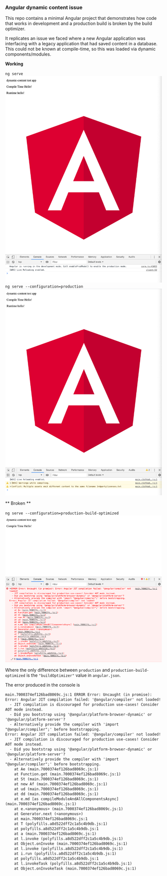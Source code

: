 ### Angular dynamic content issue
This repo contains a minimal Angular project that demonstrates how code that works in development and a production build is broken by the build optimizer.

It replicates an issue we faced where a new Angular application was interfacing with a legacy application that had saved content in a database. This could not be known at compile-time, so this was loaded via dynamic components/modules.

**Working**

`ng serve`
![working](./ng-serve.png)
`ng serve --configuration=production`
![working production](./ng-serve-production.png)

** Broken **

`ng serve --configuration=production-build-optimized`
![broken](./ng-serve-production-build-optimized.png)

Where the only difference between `production` and `production-build-optimized` is the `"buildOptimizer"` value in `angular.json`.

The error produced in the console is
```
main.7000374ef126bad8069c.js:1 ERROR Error: Uncaught (in promise): Error: Angular JIT compilation failed: '@angular/compiler' not loaded!
  - JIT compilation is discouraged for production use-cases! Consider AOT mode instead.
  - Did you bootstrap using '@angular/platform-browser-dynamic' or '@angular/platform-server'?
  - Alternatively provide the compiler with 'import "@angular/compiler";' before bootstrapping.
Error: Angular JIT compilation failed: '@angular/compiler' not loaded!
  - JIT compilation is discouraged for production use-cases! Consider AOT mode instead.
  - Did you bootstrap using '@angular/platform-browser-dynamic' or '@angular/platform-server'?
  - Alternatively provide the compiler with 'import "@angular/compiler";' before bootstrapping.
    at Ae (main.7000374ef126bad8069c.js:1)
    at Function.get (main.7000374ef126bad8069c.js:1)
    at St (main.7000374ef126bad8069c.js:1)
    at new Af (main.7000374ef126bad8069c.js:1)
    at ud (main.7000374ef126bad8069c.js:1)
    at dd (main.7000374ef126bad8069c.js:1)
    at e.md [as compileModuleAndAllComponentsAsync] (main.7000374ef126bad8069c.js:1)
    at e.<anonymous> (main.7000374ef126bad8069c.js:1)
    at Generator.next (<anonymous>)
    at main.7000374ef126bad8069c.js:1
    at T (polyfills.a8d522dff2c1a5c4b9db.js:1)
    at polyfills.a8d522dff2c1a5c4b9db.js:1
    at a (main.7000374ef126bad8069c.js:1)
    at l.invoke (polyfills.a8d522dff2c1a5c4b9db.js:1)
    at Object.onInvoke (main.7000374ef126bad8069c.js:1)
    at l.invoke (polyfills.a8d522dff2c1a5c4b9db.js:1)
    at i.run (polyfills.a8d522dff2c1a5c4b9db.js:1)
    at polyfills.a8d522dff2c1a5c4b9db.js:1
    at l.invokeTask (polyfills.a8d522dff2c1a5c4b9db.js:1)
    at Object.onInvokeTask (main.7000374ef126bad8069c.js:1)
```